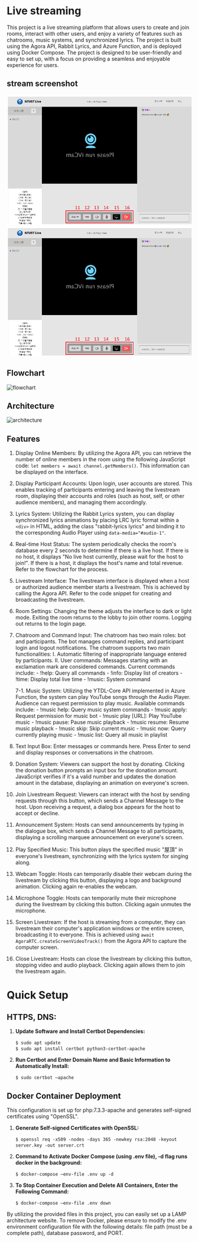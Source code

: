 # Live streaming

This project is a live streaming platform that allows users to create and join rooms, interact with other users, and enjoy a variety of features such as chatrooms, music systems, and synchronized lyrics. The project is built using the Agora API, Rabbit Lyrics, and Azure Function, and is deployed using Docker Compose. The project is designed to be user-friendly and easy to set up, with a focus on providing a seamless and enjoyable experience for users.

## stream screenshot
![stream](pic/screenshot.png)
![stream](pic/screenshot.png)

## Flowchart
![flowchart](pic/flowchart.png)

## Architecture
![architecture](pic/architecture.png)

## Features

1. Display Online Members: By utilizing the Agora API, you can retrieve the number of online members in the room using the following JavaScript code: `let members = await channel.getMembers()`. This information can be displayed on the interface.

2. Display Participant Accounts: Upon login, user accounts are stored. This enables tracking of participants entering and leaving the livestream room, displaying their accounts and roles (such as host, self, or other audience members), and managing them accordingly.

3. Lyrics System: Utilizing the Rabbit Lyrics system, you can display synchronized lyrics animations by placing LRC lyric format within a `<div>` in HTML, adding the class "rabbit-lyrics lyrics" and binding it to the corresponding Audio Player using `data-media="#audio-1"`.

4. Real-time Host Status: The system periodically checks the room's database every 2 seconds to determine if there is a live host. If there is no host, it displays "No live host currently, please wait for the host to join!". If there is a host, it displays the host's name and total revenue. Refer to the flowchart for the process.

5. Livestream Interface: The livestream interface is displayed when a host or authorized audience member starts a livestream. This is achieved by calling the Agora API. Refer to the code snippet for creating and broadcasting the livestream.

6. Room Settings: Changing the theme adjusts the interface to dark or light mode. Exiting the room returns to the lobby to join other rooms. Logging out returns to the login page.

7. Chatroom and Command Input: The chatroom has two main roles: bot and participants. The bot manages command replies, and participant login and logout notifications. The chatroom supports two main functionalities:
   I. Automatic filtering of inappropriate language entered by participants.
   II. User commands: Messages starting with an exclamation mark are considered commands. Current commands include:
       - !help: Query all commands
       - !info: Display list of creators
       - !time: Display total live time
       - !music: System command

   7-1. Music System: Utilizing the YTDL-Core API implemented in Azure Function, the system can play YouTube songs through the Audio Player. Audience can request permission to play music. Available commands include:
       - !music help: Query music system commands
       - !music apply: Request permission for music bot
       - !music play [URL]: Play YouTube music
       - !music pause: Pause music playback
       - !music resume: Resume music playback
       - !music skip: Skip current music
       - !music now: Query currently playing music
       - !music list: Query all music in playlist

8. Text Input Box: Enter messages or commands here. Press Enter to send and display responses or conversations in the chatroom.

9. Donation System: Viewers can support the host by donating. Clicking the donation button prompts an input box for the donation amount. JavaScript verifies if it's a valid number and updates the donation amount in the database, displaying an animation on everyone's screen.

10. Join Livestream Request: Viewers can interact with the host by sending requests through this button, which sends a Channel Message to the host. Upon receiving a request, a dialog box appears for the host to accept or decline.

11. Announcement System: Hosts can send announcements by typing in the dialogue box, which sends a Channel Message to all participants, displaying a scrolling marquee announcement on everyone's screen.

12. Play Specified Music: This button plays the specified music "屋頂" in everyone's livestream, synchronizing with the lyrics system for singing along.

13. Webcam Toggle: Hosts can temporarily disable their webcam during the livestream by clicking this button, displaying a logo and background animation. Clicking again re-enables the webcam.

14. Microphone Toggle: Hosts can temporarily mute their microphone during the livestream by clicking this button. Clicking again unmutes the microphone.

15. Screen Livestream: If the host is streaming from a computer, they can livestream their computer's application windows or the entire screen, broadcasting it to everyone. This is achieved using `await AgoraRTC.createScreenVideoTrack()` from the Agora API to capture the computer screen.

16. Close Livestream: Hosts can close the livestream by clicking this button, stopping video and audio playback. Clicking again allows them to join the livestream again.


# Quick Setup

## HTTPS, DNS:

1. **Update Software and Install Certbot Dependencies:**
    ```
    $ sudo apt update
    $ sudo apt install certbot python3-certbot-apache
    ```

2. **Run Certbot and Enter Domain Name and Basic Information to Automatically Install:**
    ```
    $ sudo certbot –apache
    ```

## Docker Container Deployment

This configuration is set up for php:7.3.3-apache and generates self-signed certificates using "OpenSSL".

1. **Generate Self-signed Certificates with OpenSSL:**
    ```
    $ openssl req -x509 -nodes -days 365 -newkey rsa:2048 -keyout server.key -out server.crt
    ```

2. **Command to Activate Docker Compose (using .env file), -d flag runs docker in the background:**
    ```
    $ docker-compose –env-file .env up -d
    ```

3. **To Stop Container Execution and Delete All Containers, Enter the Following Command:**
    ```
    $ docker-compose –env-file .env down
    ```

By utilizing the provided files in this project, you can easily set up a LAMP architecture website. To remove Docker, please ensure to modify the .env environment configuration file with the following details: file path (must be a complete path), database password, and PORT.
